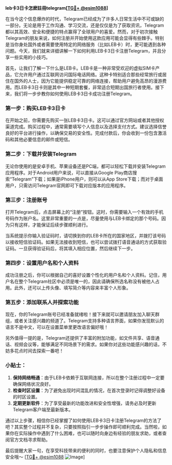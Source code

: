 **leb卡3日卡怎麽註冊telegram[[TG💪+ @esim1088](https://t.me/s/esim1088)]**

在当今这个信息爆炸的时代，Telegram已经成为了许多人日常生活中不可或缺的一部分。无论是用于工作沟通、学习交流，还是仅仅是为了获取资讯，Telegram都以其高效、安全和便捷的特点赢得了全球用户的喜爱。然而，对于初次接触Telegram的朋友来说，如何注册并开始使用这款应用可能会显得有些棘手。特别是当你身处国外或者需要使用特定的网络服务（比如LEB卡）时，更可能遇到各种问题。今天，我们就来详细讲解一下如何利用LEB卡3日卡注册Telegram，并且分享一些实用的小技巧。

首先，让我们了解一下什么是LEB卡。LEB卡是一种非常受欢迎的虚拟SIM卡产品，它允许用户通过互联网访问国际电话网络。这种卡特别适合那些经常旅行或居住在国外的人士，因为它能提供稳定可靠的网络连接，帮助用户避免高昂的漫游费用。而LEB卡3日卡则是其中一种短期套餐，非常适合短期出国旅行者使用。接下来，我们将一步步教你如何使用LEB卡3日卡成功注册Telegram。

### 第一步：购买LEB卡3日卡

在开始之前，你需要先购买一张LEB卡3日卡。这可以通过官方网站或者其他授权渠道完成。购买过程中，通常需要填写个人信息以及选择支付方式。建议选择信誉良好的平台进行操作，以确保交易的安全性。完成付款后，你会收到一份包含激活码和其他必要信息的邮件或短信。

### 第二步：下载并安装Telegram

无论你使用的是安卓手机、苹果设备还是PC端，都可以轻松下载并安装Telegram应用程序。对于Android用户来说，可以直接从Google Play商店搜索“Telegram”下载；如果是iPhone用户，则可以从App Store下载；而对于桌面用户，只需访问Telegram官网即可下载对应版本的应用程序。

### 第三步：注册账号

打开Telegram后，点击屏幕上的“注册”按钮。这时，你需要输入一个有效的手机号码作为账户名。这里非常重要的一点是，尽量使用与LEB卡绑定的那个号码。因为只有这样，才能保证后续步骤顺利进行。

当系统提示你输入验证码时，请切换到你的LEB卡所在的国家地区，并拨打该号码以接收短信验证码。如果无法接收到短信，也可以尝试拨打语音通话的方式获取验证码。一旦获得验证码后，将其填入相应位置，然后继续下一步。

### 第四步：设置用户名和个人资料

成功注册之后，你可以根据自己的喜好设置个性化的用户名和个人资料。记住，用户名在整个Telegram社区中必须是唯一的，因此请确保所选名称没有被他人占用。此外，还可以上传头像、填写简介等内容来丰富个人形象。

### 第五步：添加联系人并探索功能

现在，你的Telegram账号已经准备就绪啦！接下来就可以邀请朋友加入聊天群组，或者关注感兴趣的频道了。Telegram支持多种语言界面，如果你发现默认的语言不是中文，可以在设置菜单里更改语言偏好哦！

另外值得一提的是，Telegram还提供了丰富的附加功能，如文件共享、语音通话、视频会议等，能够满足不同场景下的需求。如果你对这些功能感兴趣的话，不妨多花点时间去探索一番吧！

### 小贴士：

1. **保持网络畅通**：由于LEB卡依赖于互联网连接，所以在整个注册过程中一定要确保网络状况良好。
2. **检查时区设置**：为了避免出现时间混乱的情况，在首次登录时记得调整好设备的时区设置。
3. **定期更新软件**：为了享受最新的功能改进和安全性增强，请务必及时更新Telegram客户端至最新版本。

通过以上步骤，相信你已经掌握了如何使用LEB卡3日卡注册Telegram的方法了吧？其实整个过程并不复杂，只要按照指引一步步操作即可顺利完成。当然啦，如果你在实际操作中遇到了什么困难，也可以随时向身边有经验的朋友求助，或者查阅官方文档寻求帮助。

最后提醒大家一句，在享受科技带来的便利的同时，也要注意保护个人隐私和信息安全哦～ [[TG💪+ @esim1088](https://t.me/s/esim1088) ![Image](https://i.postimg.cc/4NQfJmqS/Snipaste-2025-05-13-00-14-12.png)]